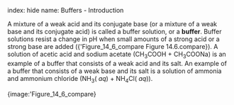 index: hide
name: Buffers - Introduction

A mixture of a weak acid and its conjugate base (or a mixture of a weak base and its conjugate acid) is called a buffer solution, or a  **buffer**. Buffer solutions resist a change in pH when small amounts of a strong acid or a strong base are added ({'Figure_14_6_compare Figure 14.6.compare}). A solution of acetic acid and sodium acetate (CH<sub>3</sub>COOH + CH<sub>3</sub>COONa) is an example of a buffer that consists of a weak acid and its salt. An example of a buffer that consists of a weak base and its salt is a solution of ammonia and ammonium chloride (NH<sub>3</sub>( *aq*) + NH<sub>4</sub>Cl( *aq*)).


{image:'Figure_14_6_compare}
        
